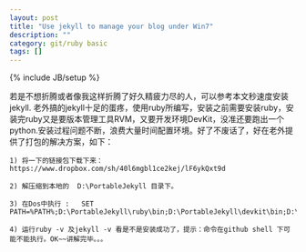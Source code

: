 ```yaml
---
layout: post
title: "Use jekyll to manage your blog under Win7"
description: ""
category: git/ruby basic
tags: []
---
```

{% include JB/setup %}


若是不想折腾或者像我这样折腾了好久精疲力尽的人，可以参考本文秒速度安装jekyll.
老外搞的jekyll十足的蛋疼，使用ruby所编写，安装之前需要安装ruby，安装完ruby又是要版本管理工具RVM，又要开发环境DevKit，没准还要跑出一个python.安装过程问题不断，浪费大量时间配置环境。好了不废话了，好在老外提供了打包的解决方案，如下：
	
	1) 将一下的链接包下载下来：https://www.dropbox.com/sh/40l6mgbl1ce2kej/lF6ykQxt9d
	
	2) 解压缩到本地的  D:\PortableJekyll 目录下。
	
	3) 在Dos中执行 :   SET PATH=%PATH%;D:\PortableJekyll\ruby\bin;D:\PortableJekyll\devkit\bin;D:\PortableJekyll\git\bin;D:\PortableJekyll\Python\App;
	
	4) 运行ruby -v 及jekyll -v 看是不是安装成功了，提示：命令在github shell 下可能不能执行。OK~~讲解完毕。。。